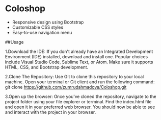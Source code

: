 # Coloshop

- Responsive design using Bootstrap
- Customizable CSS styles
- Easy-to-use navigation menu

##Usage

1.Download the IDE: If you don't already have an Integrated Development Environment (IDE) installed, download and install one. Popular choices include Visual Studio Code, Sublime Text, or Atom. Make sure it supports HTML, CSS, and Bootstrap development.

2.Clone The Repository: Use Git to clone this repository to your local machine. Open your terminal or Git client and run the following command: 
git clone https://github.com/zumrudahmadova/Coloshop.git

3.Open up the browser: Once you've cloned the repository, navigate to the project folder using your file explorer or terminal. Find the index.html file and open it in your preferred web browser. You should now be able to see and interact with the project in your browser.

